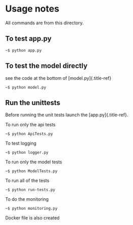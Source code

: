 Usage notes
===========

All commands are from this directory.

To test app.py
--------------

``` {.bash}
~$ python app.py
```


To test the model directly
--------------------------

see the code at the bottom of [model.py]{.title-ref}

``` {.bash}
~$ python model.py
```
Run the unittests
-----------------

Before running the unit tests launch the [app.py]{.title-ref}.

To run only the api tests

``` {.bash}
~$ python ApiTests.py
```
To  test logging

``` {.bash}
~$ python logger.py
```

To run only the model tests

``` {.bash}
~$ python ModelTests.py
```

To run all of the tests

``` {.bash}
~$ python run-tests.py
```
To do the monitoring 

``` {.bash}
~$ python monitoring.py
```
Docker file is also created
